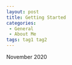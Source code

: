 ```yaml
---
layout: post
title: Getting Started
categories:
 - General
 - About Me
tags: tag1 tag2
---
```

November 2020
